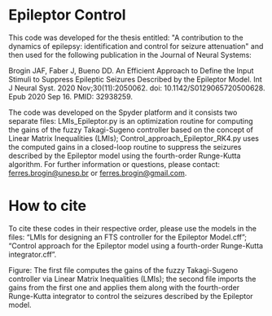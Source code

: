 # Epileptor Control

This code was developed for the thesis entitled: "A contribution to the dynamics of epilepsy: identification and control for seizure attenuation" and then used for the following publication in the Journal of Neural Systems:

Brogin JAF, Faber J, Bueno DD. An Efficient Approach to Define the Input Stimuli to Suppress Epileptic Seizures Described by the Epileptor Model. Int J Neural Syst. 2020 Nov;30(11):2050062. doi: 10.1142/S0129065720500628. Epub 2020 Sep 16. PMID: 32938259.

The code was developed on the Spyder platform and it consists two separate files: LMIs_Epileptor.py is an optimization routine for computing the gains of the fuzzy Takagi-Sugeno controller based on the concept of Linear Matrix Inequalities (LMIs); Control_approach_Epileptor_RK4.py uses the computed gains in a closed-loop routine to suppress the seizures described by the Epileptor model using the fourth-order Runge-Kutta algorithm. 
For further information or questions, please contact: ferres.brogin@unesp.br or ferres.brogin@gmail.com.

# How to cite

To cite these codes in their respective order, please use the models in the files: “LMIs for designing an FTS controller for the Epileptor Model.cff”; “Control approach for the Epileptor model using a fourth-order Runge-Kutta integrator.cff”.

Figure: The first file computes the gains of the fuzzy Takagi-Sugeno controller via Linear Matrix Inequalities (LMIs); the second file imports the gains from the first one and applies them along with the fourth-order Runge-Kutta integrator to control the seizures described by the Epileptor model.
